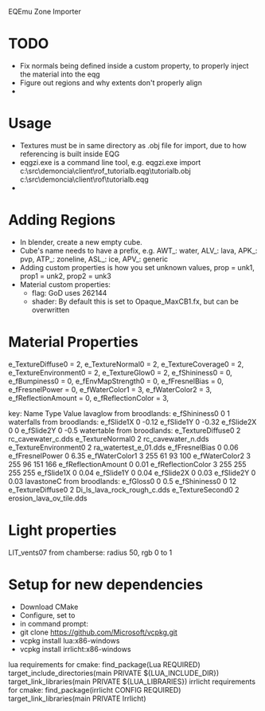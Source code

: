 EQEmu Zone Importer

# TODO
- Fix normals being defined inside a custom property, to properly inject the material into the eqg
- Figure out regions and why extents don't properly align
- 

# Usage
- Textures must be in same directory as .obj file for import, due to how referencing is built inside EQG
- eqgzi.exe is a command line tool, e.g. eqgzi.exe import c:\src\demoncia\client\rof\_tutorialb.eqg\tutorialb.obj  c:\src\demoncia\client\rof\tutorialb.eqg
- 

# Adding Regions
- In blender, create a new empty cube. 
- Cube's name needs to have a prefix, e.g. AWT_: water, ALV_: lava, APK_: pvp, ATP_: zoneline, ASL_: ice, APV_: generic
- Adding custom properties is how you set unknown values, prop = unk1, prop1 = unk2, prop2 = unk3
- Material custom properties:
    - flag: GoD uses 262144
    - shader: By default this is set to Opaque_MaxCB1.fx, but can be overwritten


# Material Properties

e_TextureDiffuse0 = 2,
	e_TextureNormal0 = 2,
	e_TextureCoverage0 = 2,
	e_TextureEnvironment0 = 2,
	e_TextureGlow0 = 2,
	e_fShininess0 = 0,
	e_fBumpiness0 = 0,
	e_fEnvMapStrength0 = 0,
	e_fFresnelBias = 0,
	e_fFresnelPower = 0,
	e_fWaterColor1 = 3,
	e_fWaterColor2 = 3,
	e_fReflectionAmount = 0,
	e_fReflectionColor = 3,

key: Name Type Value
lavaglow from broodlands:
    e_fShininess0 0 1
waterfalls from broodlands:
    e_fSlide1X 0 -0.12
    e_fSlide1Y 0 -0.32
    e_fSlide2X 0 0
    e_fSlide2Y 0 -0.5
watertable from broodlands:
    e_TextureDiffuse0 2 rc_cavewater_c.dds
    e_TextureNormal0 2 rc_cavewater_n.dds
    e_TextureEnvironment0 2 ra_watertest_e_01.dds
    e_fFresnelBias 0 0.06
    e_fFresnelPower 0 6.35
    e_fWaterColor1 3 255 61 93 100
    e_fWaterColor2 3 255 96 151 166
    e_fReflectionAmount 0 0.01
    e_fReflectionColor 3 255 255 255 255
    e_fSlide1X 0 0.04
    e_fSlide1Y 0 0.04
    e_fSlide2X 0 0.03
    e_fSlide2Y 0 0.03
lavastoneC from broodlands:
    e_fGloss0 0 0.5
    e_fShininess0 0 12
    e_TextureDiffuse0 2 Di_ls_lava_rock_rough_c.dds
    e_TextureSecond0 2 erosion_lava_ov_tile.dds


# Light properties
LIT_vents07 from chamberse:
    radius 50, rgb 0 to 1

# Setup for new dependencies
- Download CMake
- Configure, set to 
- in command prompt:
- git clone https://github.com/Microsoft/vcpkg.git
- vcpkg install lua:x86-windows
- vcpkg install irrlicht:x86-windows


lua requirements for cmake:
    find_package(Lua REQUIRED)
    target_include_directories(main PRIVATE ${LUA_INCLUDE_DIR})
    target_link_libraries(main PRIVATE ${LUA_LIBRARIES})
irrlicht requirements for cmake:
    find_package(irrlicht CONFIG REQUIRED)
    target_link_libraries(main PRIVATE Irrlicht)
